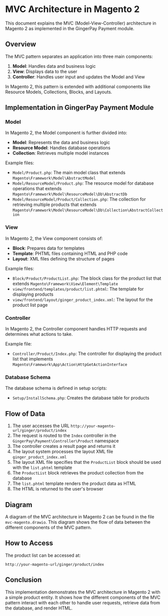 # MVC Architecture in Magento 2

This document explains the MVC (Model-View-Controller) architecture in Magento 2 as implemented in the GingerPay Payment module.

## Overview

The MVC pattern separates an application into three main components:

1. **Model**: Handles data and business logic
2. **View**: Displays data to the user
3. **Controller**: Handles user input and updates the Model and View

In Magento 2, this pattern is extended with additional components like Resource Models, Collections, Blocks, and Layouts.

## Implementation in GingerPay Payment Module

### Model

In Magento 2, the Model component is further divided into:

- **Model**: Represents the data and business logic
- **Resource Model**: Handles database operations
- **Collection**: Retrieves multiple model instances

Example files:
- `Model/Product.php`: The main model class that extends `Magento\Framework\Model\AbstractModel`
- `Model/ResourceModel/Product.php`: The resource model for database operations that extends `Magento\Framework\Model\ResourceModel\Db\AbstractDb`
- `Model/ResourceModel/Product/Collection.php`: The collection for retrieving multiple products that extends `Magento\Framework\Model\ResourceModel\Db\Collection\AbstractCollection`

### View

In Magento 2, the View component consists of:

- **Block**: Prepares data for templates
- **Template**: PHTML files containing HTML and PHP code
- **Layout**: XML files defining the structure of pages

Example files:
- `Block/Product/ProductList.php`: The block class for the product list that extends `Magento\Framework\View\Element\Template`
- `view/frontend/templates/product/list.phtml`: The template for displaying products
- `view/frontend/layout/ginger_product_index.xml`: The layout for the product list page

### Controller

In Magento 2, the Controller component handles HTTP requests and determines what actions to take.

Example file:
- `Controller/Product/Index.php`: The controller for displaying the product list that implements `Magento\Framework\App\Action\HttpGetActionInterface`

### Database Schema

The database schema is defined in setup scripts:

- `Setup/InstallSchema.php`: Creates the database table for products

## Flow of Data

1. The user accesses the URL `http://your-magento-url/ginger/product/index`
2. The request is routed to the `Index` controller in the `GingerPay\Payment\Controller\Product` namespace
3. The controller creates a result page and returns it
4. The layout system processes the layout XML file `ginger_product_index.xml`
5. The layout XML file specifies that the `ProductList` block should be used with the `list.phtml` template
6. The `ProductList` block retrieves the product collection from the database
7. The `list.phtml` template renders the product data as HTML
8. The HTML is returned to the user's browser

## Diagram

A diagram of the MVC architecture in Magento 2 can be found in the file `mvc-magento.drawio`. This diagram shows the flow of data between the different components of the MVC pattern.

## How to Access

The product list can be accessed at:

```
http://your-magento-url/ginger/product/index
```

## Conclusion

This implementation demonstrates the MVC architecture in Magento 2 with a simple product entity. It shows how the different components of the MVC pattern interact with each other to handle user requests, retrieve data from the database, and render HTML.